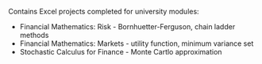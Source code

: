 Contains Excel projects completed for university modules:
- Financial Mathematics: Risk - Bornhuetter-Ferguson, chain ladder methods
- Financial Mathematics: Markets - utility function, minimum variance set
- Stochastic Calculus for Finance - Monte Cartlo approximation
